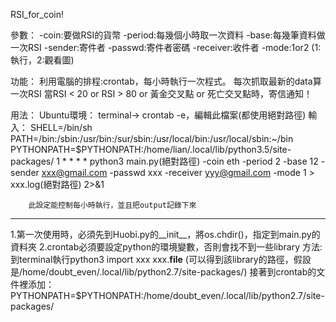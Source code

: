 RSI_for_coin!

參數：
	-coin:要做RSI的貨幣
	-period:每幾個小時取一次資料
	-base:每幾筆資料做一次RSI
	-sender:寄件者
	-passwd:寄件者密碼
	-receiver:收件者
	-mode:1or2 (1:執行，2:觀看圖)


功能：
	利用電腦的排程:crontab，每小時執行一次程式。
	每次抓取最新的data算一次RSI
	當RSI < 20 or RSI > 80 or 黃金交叉點 or 死亡交叉點時，寄信通知！

用法：
	Ubuntu環境：
		terminal-> crontab -e，編輯此檔案(都使用絕對路徑)
		輸入：
		SHELL=/bin/sh
		PATH=/bin:/sbin:/usr/bin:/sur/sbin:/usr/local/bin:/usr/local/sbin:~/bin
		PYTHONPATH=$PYTHONPATH:/home/lian/.local/lib/python3.5/site-packages/
		1 * * * * python3 main.py(絕對路徑) -coin eth -period 2 -base 12 -sender xxx@gmail.com -passwd xxx -receiver yyy@gmail.com -mode 1 > xxx.log(絕對路徑) 2>&1

		此設定能控制每小時執行，並且把output記錄下來


*********
1.第一次使用時，必須先到Huobi.py的__init__，將os.chdir()，指定到main.py的資料夾
2.crontab必須要設定python的環境變數，否則會找不到一些library
  方法:到terminal執行python3
  	  import xxx
  	  xxx.__file__  (可以得到該library的路徑，假設是/home/doubt_even/.local/lib/python2.7/site-packages/)
  接著到crontab的文件裡添加：PYTHONPATH=$PYTHONPATH:/home/doubt_even/.local/lib/python2.7/site-packages/
